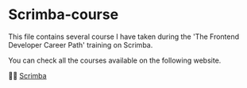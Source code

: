 # Scrimba-course

This file contains several course I have taken during the 'The Frontend Developer Career Path' training on Scrimba.

You can check all the courses available on the following website.

 👨‍💻 [Scrimba][Scrimba]

[Scrimba]: https://scrimba.com/
